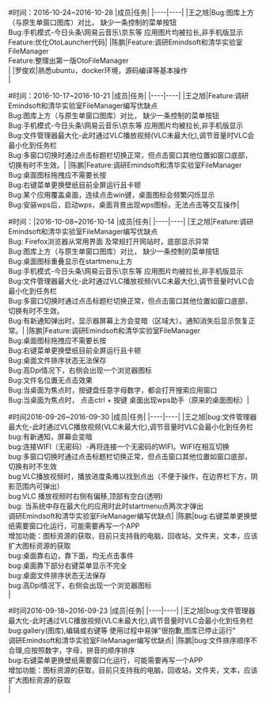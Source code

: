 #时间：2016-10-24~2016-10-28
|成员|任务|
|----|----|
|王之旭|Bug:图库上方（与原生单窗口图库）对比， 缺少一条控制的菜单按钮<br />Bug:手机模式-今日头条\网易云音乐\京东等 应用图片均被拉长,非手机版显示<br />Feature:优化OtoLauncher代码|
|陈鹏|Feature:调研Emindsoft和清华实验室FileManager<br />Feature:整理出第一版OtoFileManager<br />|
|罗俊欢|熟悉ubuntu，docker环境，源码编译等基本操作<br />|

#时间：2016-10-17~2016-10-21
|成员|任务|
|----|----|
|王之旭|Feature:调研Emindsoft和清华实验室FileManager编写优缺点<br />Bug:图库上方（与原生单窗口图库）对比， 缺少一条控制的菜单按钮<br />Bug:手机模式-今日头条\网易云音乐\京东等 应用图片均被拉长,非手机版显示<br />Bug:文件管理器最大化-此时通过VLC播放视频(VLC未最大化),调节音量时VLC会最小化到任务栏<br />Bug:多窗口切换时通过点击标题栏切换正常，但点击窗口其他位置如窗口底部，切换有时不生效。|
|陈鹏|Feature:调研Emindsoft和清华实验室FileManager<br />Bug:桌面图标拖拽应不需要长按<br />Bug:右键菜单更换壁纸目前全屏运行且卡顿<br />Bug:某个应用覆盖桌面，连续点击win键，桌面图标会频繁闪烁显示<br />Bug:安装wps后，启动wps，桌面背景出现wps图标，无法点击等交互操作|

#时间：|2016-10-08~2016-10-14
|成员|任务|
|----|----|
|王之旭|Feature:调研Emindsoft和清华实验室FileManager编写优缺点<br />Bug: Firefox浏览器从常用界面 及常规打开网站时，底部显示异常<br />Bug:图库上方（与原生单窗口图库）对比， 缺少一条控制的菜单按钮<br />Bug:桌面图标重叠显示在startmenu上方<br />Bug:手机模式-今日头条\网易云音乐\京东等 应用图片均被拉长,非手机版显示<br />Bug:文件管理器最大化-此时通过VLC播放视频(VLC未最大化),调节音量时VLC会最小化到任务栏<br />Bug:多窗口切换时通过点击标题栏切换正常，但点击窗口其他位置如窗口底部，切换有时不生效。<br />Bug:有新通知弹出时，显示器屏幕上方会变暗（区域大）。通知消失后显示恢复正常。|
|陈鹏|Feature:调研Emindsoft和清华实验室FileManager<br />Bug:桌面图标拖拽应不需要长按<br />Bug:右键菜单更换壁纸目前全屏运行且卡顿<br />Bug:桌面文件排序状态无法保存<br />Bug:高Dpi情况下，右侧会出现一个浏览器图标<br />Bug:文件名位置无点击效果<br />Bug:当桌面为焦点时，按键盘任意字母数字，都会打开搜索应用窗口<br />Bug:当桌面为焦点时， 点击ctrl + 按键 桌面出现wps助手（原来的桌面图标）|

#时间2016-09-26~2016-09-30
|成员|任务|
|----|----|
|王之旭|bug:文件管理器最大化-此时通过VLC播放视频(VLC未最大化),调节音量时VLC会最小化到任务栏<br />bug:有新通知，屏幕会变暗<br />bug:连接WIFI（无密码）-再将连接一个无密码的WIFI。WIFI在相互切换<br />bug:多窗口切换时通过点击标题栏切换正常，但点击窗口其他位置如窗口底部，切换有时不生效<br />bug:VLC播放视频时，播放进度条难以找到点出（不便于操作，在边界栏下方，阴影范围内可弹出）<br />bug:VLC 播放视频时右侧有偏移,顶部有空白(透明)<br />bug: 当系统中存在最大化的应用时此时startmenu点两次才弹出<br />调研Emindsoft和清华实验室FileManager编写优缺点|
|陈鹏|bug:右键菜单更换壁纸需要窗口化运行，可能需要再写一个APP<br />增加功能：图标资源的获取，目前只支持我的电脑，回收站，文件夹，文本，应该扩大图标资源的获取<br />bug:桌面靠右边，靠下面，均无点击事件<br />bug:桌面靠下部分右键菜单显示不完全<br />bug:桌面文件排序状态无法保存<br />bug:高Dpi情况下，右侧会出现一个浏览器图标<br />|

#时间2016-09-18~2016-09-23
|成员|任务|
|----|----|
|王之旭|bug:文件管理器最大化-此时通过VLC播放视频(VLC未最大化),调节音量时VLC会最小化到任务栏<br />bug:gallery(图库),编辑或右键等 使用过程中易弹"很抱歉,图库已停止运行"<br />调研Emindsoft和清华实验室FileManager编写优缺点|
|陈鹏|bug:文件排序顺序不合理,应按照数字，字母，拼音的顺序排序<br  />bug:右键菜单更换壁纸需要窗口化运行，可能需要再写一个APP<br />增加功能：图标资源的获取，目前只支持我的电脑，回收站，文件夹，文本，应该扩大图标资源的获取<br />|

